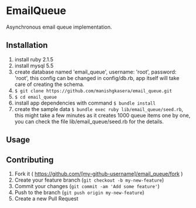 # EmailQueue
Asynchronous email queue implementation.

## Installation

1. install ruby 2.1.5
2. install mysql 5.5
3. create database named 'email_queue', username: 'root', password: 'root', this config can be changed in config/db.rb, app itself will take care of creating the schema.
4. `$ git clone https://github.com/manishgkasera/email_queue.git `
5. `$ cd email_queue`
6. install app dependencies with command `$ bundle install`
7. create the sample data `$ bundle exec ruby lib/email_queue/seed.rb`, this might take a few minutes as it creates 1000 queue items one by one, you can check the file lib/email_queue/seed.rb for the details.

## Usage




## Contributing

1. Fork it ( https://github.com/[my-github-username]/email_queue/fork )
2. Create your feature branch (`git checkout -b my-new-feature`)
3. Commit your changes (`git commit -am 'Add some feature'`)
4. Push to the branch (`git push origin my-new-feature`)
5. Create a new Pull Request